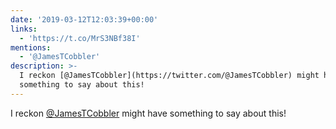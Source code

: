 ```yaml
---
date: '2019-03-12T12:03:39+00:00'
links:
  - 'https://t.co/MrS3NBf38I'
mentions:
  - '@JamesTCobbler'
description: >-
  I reckon [@JamesTCobbler](https://twitter.com/@JamesTCobbler) might have
  something to say about this!
---
```

I reckon [@JamesTCobbler](https://twitter.com/@JamesTCobbler) might have something to say about this! 
